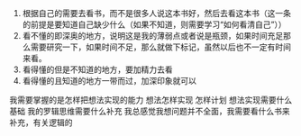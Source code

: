 1. 根据自己的需要去看书，而不是很多人说这本书好，然后去看这本书（这一条的前提是要知道自己缺少什么（如果不知道，则需要学习“如何看清自己”））
2. 看不懂的即深奥的地方，说明这是我的薄弱点或者说是瓶颈，如果时间充足那么需要研究一下，如果时间不足，那么就做下标记，虽然以后也不一定有时间来看。
3. 看得懂的但是不知道的地方，要加精力去看
4. 看得懂的且知道的地方一带而过，加深印象就可以

我需要掌握的是怎样把想法实现的能力
想法怎样实现 怎样计划 想法实现需要什么基础
我的罗辑思维需要什么补充
我总感觉我想问题并不全面，我需要看什么书来补充，有关逻辑的